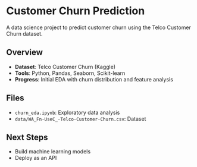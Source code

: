 # Customer Churn Prediction
A data science project to predict customer churn using the Telco Customer Churn dataset.

## Overview
- **Dataset**: Telco Customer Churn (Kaggle)
- **Tools**: Python, Pandas, Seaborn, Scikit-learn
- **Progress**: Initial EDA with churn distribution and feature analysis

## Files
- `churn_eda.ipynb`: Exploratory data analysis
- `data/WA_Fn-UseC_-Telco-Customer-Churn.csv`: Dataset

## Next Steps
- Build machine learning models
- Deploy as an API
